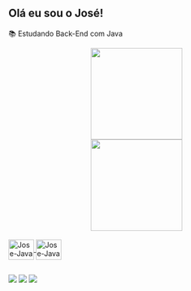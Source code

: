 ## Olá eu sou o José!

📚 Estudando Back-End com Java

<div align="center">
  
  <a href="https://github.com/JoseJacsanCode">
  <img height="180em" src="https://github-readme-stats.vercel.app/api?username=JoseJacsanCode&theme=dracula&show_icons=true"/><br>
  <img height="180em" src="https://github-readme-stats.vercel.app/api/top-langs/?username=JoseJacsanCode&layout=compact&langs_count=6&theme=dracula"/>
</div>
  
<div style="display: inline_block"><br>
  
  <img align="center" alt="Jose-Java" height="40" width="50" src="https://cdn.jsdelivr.net/gh/devicons/devicon@latest/icons/java/java-original-wordmark.svg" />
  <img align="center" alt="Jose-Java" height="40" width="50" src="https://cdn.jsdelivr.net/gh/devicons/devicon@latest/icons/linux/linux-original.svg" />  
  
</div>
  
##
  
<div style="display: inline_block">
  
  <a href="https://www.linkedin.com/in/jose-jacsan/" target="_blank"><img src="https://img.shields.io/badge/-LinkedIn-%230077B5?style=for-the-badge&logo=linkedin&logoColor=white" target="_blank"></a> 
   <a href = "mailto:jjacsan@gmail.com"><img src="https://img.shields.io/badge/Gmail-D14836?style=for-the-badge&logo=gmail&logoColor=white" target="_blank"></a>
   <a href="https://www.youtube.com/@techtuxoficial" target="_blank"><img src="https://img.shields.io/badge/YouTube-FF0000?style=for-the-badge&logo=youtube&logoColor=white" target="_blank"></a>
  
</div>
